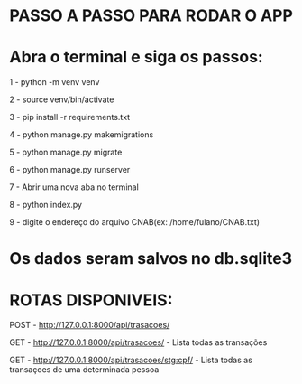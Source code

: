 # PASSO A PASSO PARA RODAR O APP

# Abra o terminal e siga os passos:

1 - python -m venv venv

2 - source venv/bin/activate

3 - pip install -r requirements.txt

4 - python manage.py makemigrations

5 - python manage.py migrate

6 - python manage.py runserver

7 - Abrir uma nova aba no terminal

8 - python index.py

9 - digite o endereço do arquivo CNAB(ex: /home/fulano/CNAB.txt)

# Os dados seram salvos no db.sqlite3

# ROTAS DISPONIVEIS:

POST - http://127.0.0.1:8000/api/trasacoes/

GET - http://127.0.0.1:8000/api/trasacoes/ - Lista todas as transações

GET - http://127.0.0.1:8000/api/trasacoes/stg:cpf/ - Lista todas as transaçoes de uma determinada pessoa
